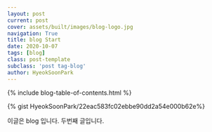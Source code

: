 ```yaml
---
layout: post
current: post
cover: assets/built/images/blog-logo.jpg
navigation: True
title: blog Start
date: 2020-10-07
tags: [blog]
class: post-template
subclass: 'post tag-blog'
author: HyeokSoonPark
---
```


{% include blog-table-of-contents.html %}



{% gist HyeokSoonPark/22eac583fc02ebbe90dd2a54e000b62e%}

이글은 blog 입니다.
두번째 글입니다.